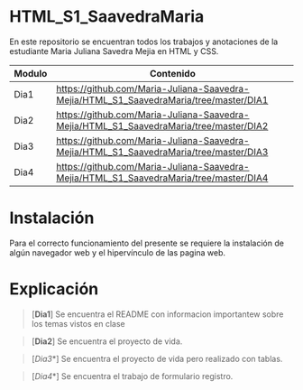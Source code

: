 # HTML_S1_SaavedraMaria

En este repositorio se encuentran todos los trabajos y anotaciones de la estudiante Maria Juliana Savedra Mejia en HTML y CSS.


| Modulo | Contenido |
|--|--|
| Dia1 |https://github.com/Maria-Juliana-Saavedra-Mejia/HTML_S1_SaavedraMaria/tree/master/DIA1|
| Dia2 |https://github.com/Maria-Juliana-Saavedra-Mejia/HTML_S1_SaavedraMaria/tree/master/DIA2|
| Dia3 |https://github.com/Maria-Juliana-Saavedra-Mejia/HTML_S1_SaavedraMaria/tree/master/DIA3|
| Dia4 |https://github.com/Maria-Juliana-Saavedra-Mejia/HTML_S1_SaavedraMaria/tree/master/DIA4|

# **Instalación**

Para el correcto funcionamiento del presente se requiere la instalación de algún navegador web y el hipervínculo de las pagina web.

# **Explicación**

> [**Dia1**]
Se encuentra el README con informacion importantew sobre los temas vistos en clase

> [**Dia2**]
Se encuentra el proyecto de vida.

> [*Dia3**]
Se encuentra el proyecto de vida pero realizado con tablas.

> [*Dia4**]
Se encuentra el trabajo de formulario registro.